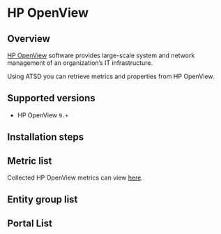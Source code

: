 # HP OpenView
## Overview
[HP OpenView](https://h20392.www2.hp.com/portal/swdepot/displayProductInfo.do?productNumber=PERFMINFO "HP OpenView") software provides large-scale system and network management of an organization’s IT infrastructure.

Using ATSD you can retrieve metrics and properties from HP OpenView.

## Supported versions
- HP OpenView `9.+`

## Installation steps

## Metric list
Collected HP OpenView metrics can view [here](metric-list.md).

## Entity group list

## Portal List